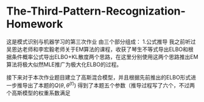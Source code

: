 # The-Third-Pattern-Recognization-Homework
这是模式识别与机器学习的第三次作业
由三个部分组成：
1.公式推导
我之前听过吴恩达老师和李宏毅老师关于EM算法的课程，收获了琴生不等式导出ELBO和根据条件概率公式导出ELBO+KL散度两个思路，在这里分别使用这两个思路推出EM算法将极大似然MLE推广为极大化ELBO的过程。

接下来对于本次作业题目建立了高斯混合模型，并且根据先前推出的ELBO形式进一步推导出了本题的$Q\left( \theta ,\theta ^{\left( t \right)} \right)$ 得到了本题五个参数（推导过程写了六个，不过两个高斯模型的权重系数满足

